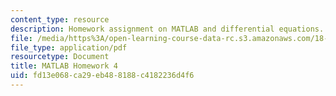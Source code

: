 ```yaml
---
content_type: resource
description: Homework assignment on MATLAB and differential equations.
file: /media/https%3A/open-learning-course-data-rc.s3.amazonaws.com/18-085-computational-science-and-engineering-i-fall-2008/fd13e068ca29eb488188c4182236d4f6_matlab4.pdf
file_type: application/pdf
resourcetype: Document
title: MATLAB Homework 4
uid: fd13e068-ca29-eb48-8188-c4182236d4f6
---
```

